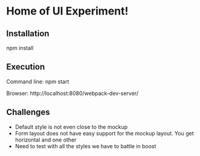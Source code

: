 # Home of UI Experiment!

## Installation

npm install

## Execution

Command line:  npm start

Browser:       http://localhost:8080/webpack-dev-server/


## Challenges

- Default style is not even close to the mockup
- Form layout does not have easy support for the mockup layout.  You get horizontal and one other
- Need to test with all the styles we have to battle in boost
